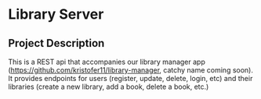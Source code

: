 # Library Server
## Project Description
This is a REST api that accompanies our library manager app (https://github.com/kristofer11/library-manager, catchy name coming soon). It provides endpoints for users (register, update, delete, login, etc) and their libraries (create a new library, add a book, delete a book, etc.)